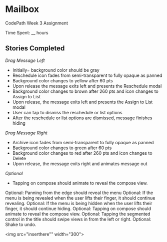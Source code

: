 # Mailbox
CodePath Week 3 Assignment

Time Spent: __ hours

## Stories Completed

*Drag Message Left*
* Initially= background color should be gray
* Reschedule icon fades from semi-transparent to fully opaque as panned
* Background color changes to yellow after 60 pts
* Upon release the message exits left and presents the Reschedule modal
* Background color changes to brown after 260 pts and icon changes to Assign to List
* Upon release, the message exits left and presents the Assign to List modal
* User can tap to dismiss the reschedule or list options
* After the reschedule or list options are dismissed, message finishes hiding

*Drag Message Right*
* Archive icon fades from semi-transparent to fully opaque as panned
* Background color changes to green after 60 pts
* Background color changes to red after 260 pts and icon changes to Delete
* Upon release, the message exits right and animates message out

*Optional*
* Tapping on compose should animate to reveal the compose view.

Optional: Panning from the edge should reveal the menu
Optional: If the menu is being revealed when the user lifts their finger, it should continue revealing.
Optional: If the menu is being hidden when the user lifts their finger, it should continue hiding.
Optional: Tapping on compose should animate to reveal the compose view.
Optional: Tapping the segmented control in the title should swipe views in from the left or right.
Optional: Shake to undo.


<img src="inserthere"" width="300">

